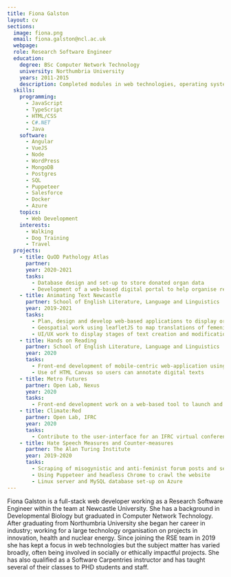 ```yaml
---
title: Fiona Galston
layout: cv
sections:
  image: fiona.png
  email: fiona.galston@ncl.ac.uk
  webpage:
  role: Research Software Engineer
  education:
    degree: BSc Computer Network Technology
    university: Northumbria University
    years: 2011-2015
    description: Completed modules in web technologies, operating systems, network technology, C/C++, CCNA and an industrial placement working with C# and web-based systems for the NHS.
  skills:
    programming:
      - JavaScript
      - TypeScript
      - HTML/CSS
      - C#.NET
      - Java
    software:
      - Angular
      - VueJS
      - Node
      - WordPress
      - MongoDB
      - Postgres
      - SQL
      - Puppeteer
      - Salesforce
      - Docker
      - Azure
    topics:
      - Web Development
    interests:
      - Walking
      - Dog Training
      - Travel
  projects:
    - title: QuOD Pathology Atlas
      partner:
      year: 2020-2021
      tasks:
        - Database design and set-up to store donated organ data
        - Development of a web-based digital portal to help organise requests and allocate organ samples to authorized researchers.
    - title: Animating Text Newcastle
      partner: School of English Literature, Language and Linguistics
      year: 2019-2021
      tasks:
        - Plan, design and develop web-based applications to display or work with text in varying forms
        - Geospatial work using leafletJS to map translations of femenist literature across Europe
        - UI/UX work to display stages of text creation and modification by authors
    - title: Hands on Reading
      partner: School of English Literature, Language and Linguistics
      year: 2020
      tasks:
        - Front-end development of mobile-centric web-application using Angular
        - Use of HTML Canvas so users can annotate digital texts
    - title: Metro Futures
      partner: Open Lab, Nexus
      year: 2020
      tasks:
        - Front-end development work on a web-based tool to launch and review the new Tyne and Wear Metro trains
    - title: Climate:Red
      partner: Open Lab, IFRC
      year: 2020
      tasks:
        - Contribute to the user-interface for an IFRC virtual conference held in September 2020
    - title: Hate Speech Measures and Counter-measures
      partner: The Alan Turing Institute
      year: 2019-2020
      tasks:
        - Scraping of misogynistic and anti-feminist forum posts and searchable storage of this data
        - Using Puppeteer and headless Chrome to crawl the website
        - Linux server and MySQL database set-up on Azure
---
```

Fiona Galston is a full-stack web developer working as a Research Software Engineer within the team at Newcastle University. She has a background in Developmental Biology but graduated in Computer Network Technology. After graduating from Northumbria University she began her career in industry; working for a large technology organisation on projects in innovation, health and nuclear energy. Since joining the RSE team in 2019 she has kept a focus in web technologies but the subject matter has varied broadly, often being involved in socially or ethically impactful projects. She has also qualified as a Software Carpentries instructor and has taught several of their classes to PHD students and staff.